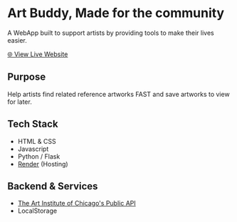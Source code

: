 # Art Buddy, Made for the community
A WebApp built to support artists by providing tools to make their lives easier.

[🌐 View Live Website](https://your-render-url.onrender.com)

## Purpose
Help artists find related reference artworks FAST and save artworks to view for later.

## Tech Stack
- HTML & CSS
- Javascript
- Python / Flask
- [Render](https://render.com) (Hosting)

## Backend & Services
- [The Art Institute of Chicago's Public API](https://api.artic.edu/docs/)
- LocalStorage
